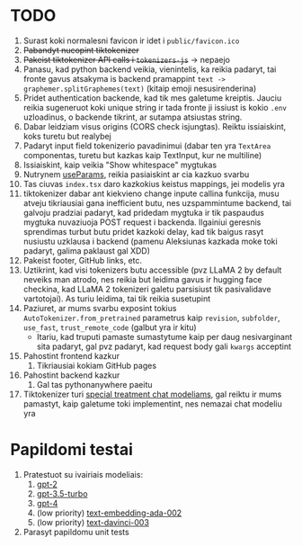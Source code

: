 # TODO

1. Surast koki normalesni favicon ir idet i `public/favicon.ico`
1. ~~Pabandyt nucopint tiktokenizer~~
1. ~~Pakeist tiktokenizer API calls i `tokenizers-js`~~ -> nepaejo
1. Panasu, kad python backend veikia, vienintelis, ka reikia padaryt, tai fronte gavus atsakyma is backend pramappint `text -> graphemer.splitGraphemes(text)` (kitaip emoji nesusirenderina)
1. Pridet authentication backende, kad tik mes galetume kreiptis. Jauciu reikia sugeneruot koki unique string ir tada fronte ji issiust is kokio `.env` uzloadinus, o backende tikrint, ar sutampa atsiustas string.
1. Dabar leidziam visus origins (CORS check isjungtas). Reiktu issiaiskint, koks turetu but realybej
1. Padaryt input field tokenizerio pavadinimui (dabar ten yra `TextArea` componentas, turetu but kazkas kaip TextInput, kur ne multiline)
1. Issiaiskint, kaip veikia "Show whitespace" mygtukas
1. Nutrynem [useParams](https://github.com/dqbd/tiktokenizer/blob/bd217ec7e019762070d9f388693b946c0f74dc01/src/pages/index.tsx#L69), reikia pasiaiskint ar cia kazkuo svarbu
1. Tas ciuvas `index.tsx` daro kazkokius keistus mappings, jei modelis yra 
1. tiktokenizer dabar ant kiekvieno change inpute callina funkcija, musu atveju tikriausiai gana inefficient butu, nes uzspammintume backend, tai galvoju pradziai padaryt, kad pridedam mygtuka ir tik paspaudus mygtuka nuvaziuoja POST request i backenda. Ilgainiui geresnis sprendimas turbut butu pridet kazkoki delay, kad tik baigus rasyt nusiustu uzklausa i backend (pamenu Aleksiunas kazkada moke toki padaryt, galima paklaust gal XDD)
1. Pakeist footer, GitHub links, etc.
1. Uztikrint, kad visi tokenizers butu accessible (pvz LLaMA 2 by default neveiks man atrodo, nes reikia but leidima gavus ir hugging face checkina, kad LLaMA 2 tokenizeri galetu parsisiust tik pasivalidave vartotojai). As turiu leidima, tai tik reikia susetupint
1. Paziuret, ar mums svarbu exposint tokius `AutoTokenizer.from_pretrained` parametrus kaip `revision`, `subfolder`, `use_fast`, `trust_remote_code` (galbut yra ir kitu)
    - Itariu, kad truputi pamaste sumastytume kaip per daug nesivarginant sita padaryt, gal pvz padaryt, kad request body gali `kwargs` acceptint
1. Pahostint frontend kazkur
    1. Tikriausiai kokiam GitHub pages
1. Pahostint backend kazkur
    1. Gal tas pythonanywhere paeitu
1. Tiktokenizer turi [special treatment chat modeliams](https://github.com/dqbd/tiktokenizer/blob/bd217ec7e019762070d9f388693b946c0f74dc01/src/pages/index.tsx#L55), gal reiktu ir mums pamastyt, kaip galetume toki implementint, nes nemazai chat modeliu yra



# Papildomi testai

1. Pratestuot su ivairiais modeliais:
    1. [gpt-2](openai-community/gpt2)
    1. [gpt-3.5-turbo](https://huggingface.co/Xenova/gpt-3.5-turbo)
    1. [gpt-4](https://huggingface.co/Xenova/gpt-4)
    1. (low priority) [text-embedding-ada-002](https://huggingface.co/Xenova/text-embedding-ada-002)
    1. (low priority) [text-davinci-003](https://huggingface.co/Xenova/text-davinci-003)
1. Parasyt papildomu unit tests

